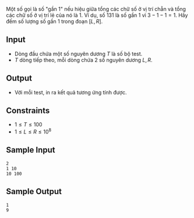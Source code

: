 <!-- https://www.spoj.com/problems/RAONE/ -->

Một số gọi là số "gần 1" nếu hiệu giữa tổng các chữ số ở vị trí chẵn và tổng các chữ số ở vị trí lẻ của nó là $1$. Ví dụ, số $131$ là số gần $1$ vì $3-1-1=1$. Hãy đếm số lượng số gần $1$ trong đoạn $[L, R]$.

## Input

- Dòng đầu chứa một số nguyên dương $T$ là số bộ test.
- $T$ dòng tiếp theo, mỗi dòng chứa 2 số nguyên dương $L, R$.

## Output

- Với mỗi test, in ra kết quả tương ứng tính được.

## Constraints

- $1\le T\le 100$
- $1\le L\le R\le 10^{8}$

## Sample Input

    2
    1 10
    10 100

## Sample Output

    1
    9